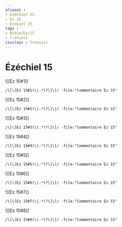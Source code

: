 ```yaml
---
aliases : 
- Ézéchiel 15
- Ez 15
- Ezekiel 15
tags : 
- Bible/Ez/15
- français
cssclass : français
---
```


# Ézéchiel 15

![[Ez 15#1]]

```query
/\[\[Ez 15#1(\|.*)?\]\]/ -file:"Commentaire Ez 15"
```

![[Ez 15#2]]

```query
/\[\[Ez 15#2(\|.*)?\]\]/ -file:"Commentaire Ez 15"
```

![[Ez 15#3]]

```query
/\[\[Ez 15#3(\|.*)?\]\]/ -file:"Commentaire Ez 15"
```

![[Ez 15#4]]

```query
/\[\[Ez 15#4(\|.*)?\]\]/ -file:"Commentaire Ez 15"
```

![[Ez 15#5]]

```query
/\[\[Ez 15#5(\|.*)?\]\]/ -file:"Commentaire Ez 15"
```

![[Ez 15#6]]

```query
/\[\[Ez 15#6(\|.*)?\]\]/ -file:"Commentaire Ez 15"
```

![[Ez 15#7]]

```query
/\[\[Ez 15#7(\|.*)?\]\]/ -file:"Commentaire Ez 15"
```

![[Ez 15#8]]

```query
/\[\[Ez 15#8(\|.*)?\]\]/ -file:"Commentaire Ez 15"
```


